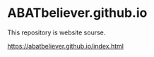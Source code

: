 # ABATbeliever.github.io
This repository is website sourse.

https://abatbeliever.github.io/index.html
